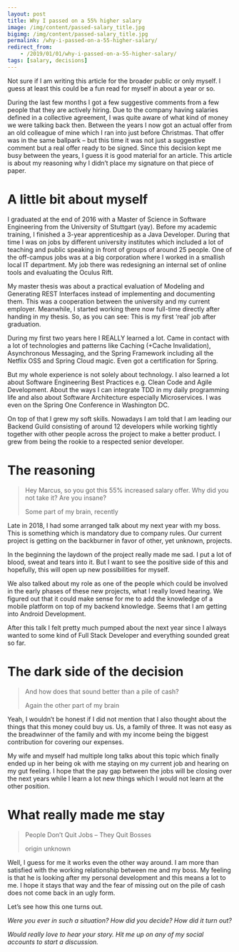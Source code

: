 ```yaml
---
layout: post
title: Why I passed on a 55% higher salary
image: /img/content/passed-salary_title.jpg
bigimg: /img/content/passed-salary_title.jpg
permalink: /why-i-passed-on-a-55-higher-salary/
redirect_from: 
    - /2019/01/01/why-i-passed-on-a-55-higher-salary/
tags: [salary, decisions]
---
```


Not sure if I am writing this article for the broader public or only myself. I guess at least this could be a fun read for myself in about a year or so.

During the last few months I got a few suggestive comments from a few people that they are actively hiring. Due to the company having salaries defined in a collective agreement, I was quite aware of what kind of money we were talking back then. Between the years I now got an actual offer from an old colleague of mine which I ran into just before Christmas. That offer was in the same ballpark – but this time it was not just a suggestive comment but a real offer ready to be signed. Since this decision kept me busy between the years, I guess it is good material for an article. This article is about my reasoning why I didn’t place my signature on that piece of paper.

# A little bit about myself
I graduated at the end of 2016 with a Master of Science in Software Engineering from the University of Stuttgart (yay). Before my academic training, I finished a 3-year apprenticeship as a Java Developer. During that time I was on jobs by different university institutes which included a lot of teaching and public speaking in front of groups of around 25 people. One of the off-campus jobs was at a big corporation where I worked in a smallish local IT department. My job there was redesigning an internal set of online tools and evaluating the Oculus Rift.

My master thesis was about a practical evaluation of Modeling and Generating REST Interfaces instead of implementing and documenting them. This was a cooperation between the university and my current employer. Meanwhile, I started working there now full-time directly after handing in my thesis.
So, as you can see: This is my first ‘real’ job after graduation.

During my first two years here I REALLY learned a lot. Came in contact with a lot of technologies and patterns like Caching (+Cache Invalidation), Asynchronous Messaging, and the Spring Framework including all the Netflix OSS and Spring Cloud magic. Even got a certification for Spring.

But my whole experience is not solely about technology. I also learned a lot about Software Engineering Best Practices e.g. Clean Code and Agile Development. About the ways I can integrate TDD in my daily programming life and also about Software Architecture especially Microservices. I was even on the Spring One Conference in Washington DC.

On top of that I grew my soft skills. Nowadays I am told that I am leading our Backend Guild consisting of around 12 developers while working tightly together with other people across the project to make a better product. I grew from being the rookie to a respected senior developer.

# The reasoning
> Hey Marcus, so you got this 55% increased salary offer. Why did you not take it? Are you insane?
> 
>Some part of my brain, recently 

Late in 2018, I had some arranged talk about my next year with my boss. This is something which is mandatory due to company rules. Our current project is getting on the backburner in favor of other, yet unknown, projects.

In the beginning the laydown of the project really made me sad. I put a lot of blood, sweat and tears into it. But I want to see the positive side of this and hopefully, this will open up new possibilities for myself.

We also talked about my role as one of the people which could be involved in the early phases of these new projects, what I really loved hearing. We figured out that it could make sense for me to add the knowledge of a mobile platform on top of my backend knowledge. Seems that I am getting into Android Development.

After this talk I felt pretty much pumped about the next year since I always wanted to some kind of Full Stack Developer and everything sounded great so far.

# The dark side of the decision

> And how does that sound better than a pile of cash?
> 
> Again the other part of my brain

Yeah, I wouldn’t be honest if I did not mention that I also thought about the things that this money could buy us. Us, a family of three. It was not easy as the breadwinner of the family and with my income being the biggest contribution for covering our expenses.

My wife and myself had multiple long talks about this topic which finally ended up in her being ok with me staying on my current job and hearing on my gut feeling. I hope that the pay gap between the jobs will be closing over the next years while I learn a lot new things which I would not learn at the other position.

# What really made me stay

>People Don’t Quit Jobs – They Quit Bosses
>
>origin unknown

Well, I guess for me it works even the other way around. I am more than satisfied with the working relationship between me and my boss. My feeling is that he is looking after my personal development and this means a lot to me. I hope it stays that way and the fear of missing out on the pile of cash does not come back in an ugly form.

Let’s see how this one turns out.

*Were you ever in such a situation? How did you decide? How did it turn out?*

*Would really love to hear your story.
Hit me up on any of my social accounts to start a discussion.*